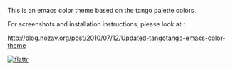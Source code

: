 This is an emacs color theme based on the tango palette colors.

For screenshots and installation instructions, please look at :

<http://blog.nozav.org/post/2010/07/12/Updated-tangotango-emacs-color-theme>

[![flattr](http://api.flattr.com/button/button-compact-static-100x17.png)](http://flattr.com/thing/51774/Tangotango-emacs-color-theme)
